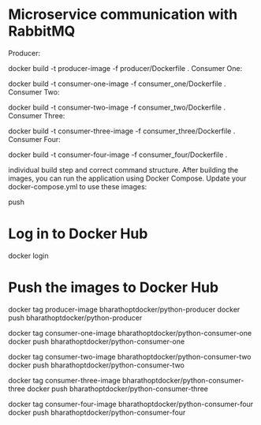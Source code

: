# Microservice communication with RabbitMQ
Producer:

docker build -t producer-image -f producer/Dockerfile .
Consumer One:

docker build -t consumer-one-image -f consumer_one/Dockerfile .
Consumer Two:

docker build -t consumer-two-image -f consumer_two/Dockerfile .
Consumer Three:

docker build -t consumer-three-image -f consumer_three/Dockerfile .
Consumer Four:

docker build -t consumer-four-image -f consumer_four/Dockerfile .

individual build step and correct command structure.
After building the images, you can run the application using Docker Compose. Update your docker-compose.yml to use these images:

push
# Log in to Docker Hub
docker login

# Push the images to Docker Hub
docker tag producer-image bharathoptdocker/python-producer
docker push bharathoptdocker/python-producer

docker tag consumer-one-image bharathoptdocker/python-consumer-one
docker push bharathoptdocker/python-consumer-one

docker tag consumer-two-image bharathoptdocker/python-consumer-two
docker push bharathoptdocker/python-consumer-two

docker tag consumer-three-image bharathoptdocker/python-consumer-three
docker push bharathoptdocker/python-consumer-three

docker tag consumer-four-image bharathoptdocker/python-consumer-four
docker push bharathoptdocker/python-consumer-four
```
